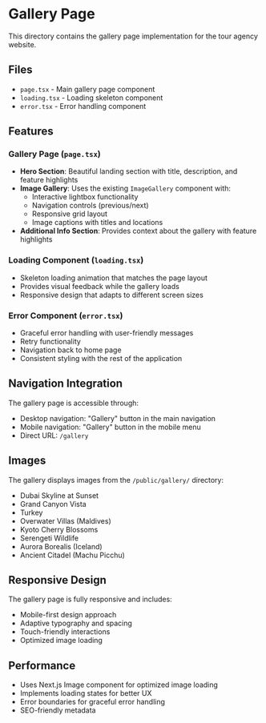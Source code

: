 # Gallery Page

This directory contains the gallery page implementation for the tour agency website.

## Files

- `page.tsx` - Main gallery page component
- `loading.tsx` - Loading skeleton component
- `error.tsx` - Error handling component

## Features

### Gallery Page (`page.tsx`)
- **Hero Section**: Beautiful landing section with title, description, and feature highlights
- **Image Gallery**: Uses the existing `ImageGallery` component with:
  - Interactive lightbox functionality
  - Navigation controls (previous/next)
  - Responsive grid layout
  - Image captions with titles and locations
- **Additional Info Section**: Provides context about the gallery with feature highlights

### Loading Component (`loading.tsx`)
- Skeleton loading animation that matches the page layout
- Provides visual feedback while the gallery loads
- Responsive design that adapts to different screen sizes

### Error Component (`error.tsx`)
- Graceful error handling with user-friendly messages
- Retry functionality
- Navigation back to home page
- Consistent styling with the rest of the application

## Navigation Integration

The gallery page is accessible through:
- Desktop navigation: "Gallery" button in the main navigation
- Mobile navigation: "Gallery" button in the mobile menu
- Direct URL: `/gallery`

## Images

The gallery displays images from the `/public/gallery/` directory:
- Dubai Skyline at Sunset
- Grand Canyon Vista
- Turkey
- Overwater Villas (Maldives)
- Kyoto Cherry Blossoms
- Serengeti Wildlife
- Aurora Borealis (Iceland)
- Ancient Citadel (Machu Picchu)

## Responsive Design

The gallery page is fully responsive and includes:
- Mobile-first design approach
- Adaptive typography and spacing
- Touch-friendly interactions
- Optimized image loading

## Performance

- Uses Next.js Image component for optimized image loading
- Implements loading states for better UX
- Error boundaries for graceful error handling
- SEO-friendly metadata